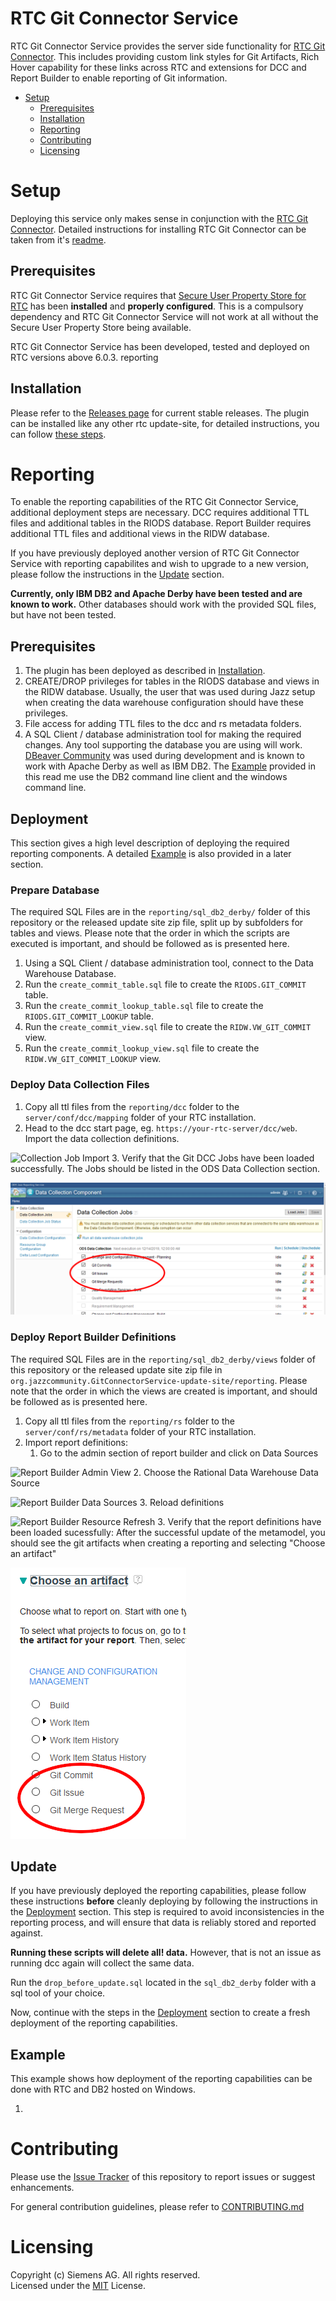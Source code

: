 # RTC Git Connector Service
RTC Git Connector Service provides the server side functionality for [RTC Git Connector](https://github.com/jazz-community/rtc-git-connector). This includes providing custom link styles for Git Artifacts, Rich Hover capability for these links across RTC and extensions for DCC and Report Builder to enable reporting of Git information.

-   [Setup](#setup)
    -   [Prerequisites](#prerequisites)
    -   [Installation](#installation)
    -   [Reporting](#reporting)
    -   [Contributing](#contributing)
    -   [Licensing](#licensing)

# Setup
Deploying this service only makes sense in conjunction with the [RTC Git Connector](https://github.com/jazz-community/rtc-git-connector). Detailed instructions for installing RTC Git Connector can be taken from it's [readme](https://github.com/jazz-community/rtc-git-connector/blob/master/README.md).

## Prerequisites
RTC Git Connector Service requires that [Secure User Property Store for RTC](https://github.com/jazz-community/rtc-secure-user-property-store) has been **installed** and **properly configured**. This is a compulsory dependency and RTC Git Connector Service will not work at all without the Secure User Property Store being available.

RTC Git Connector Service has been developed, tested and deployed on RTC versions above 6.0.3.
reporting

## Installation
Please refer to the [Releases page](https://github.com/jazz-community/rtc-git-connector-service/releases) for current stable releases. The plugin can be installed like any other rtc update-site, for detailed instructions, you can follow [these steps](https://github.com/jazz-community/rtc-create-child-item-plugin#installation).

# Reporting
To enable the reporting capabilities of the RTC Git Connector Service, additional deployment steps are necessary. DCC requires additional TTL files and additional tables in the RIODS database. Report Builder requires additional TTL files and additional views in the RIDW database.

If you have previously deployed another version of RTC Git Connector Service with reporting capabilites and wish to upgrade to a new version, please follow the instructions in the [Update](#update) section.

**Currently, only IBM DB2 and Apache Derby have been tested and are known to work.** Other databases should work with the provided SQL files, but have not been tested.

## Prerequisites
1. The plugin has been deployed as described in [Installation](#installation).
2. CREATE/DROP privileges for tables in the RIODS database and views in the RIDW database. Usually, the user that was used during Jazz setup when creating the data warehouse configuration should have these privileges.
3. File access for adding TTL files to the dcc and rs metadata folders.
4. A SQL Client / database administration tool for making the required changes. Any tool supporting the database you are using will work. [DBeaver Community](https://dbeaver.io/) was used during development and is known to work with Apache Derby as well as IBM DB2. The [Example](#example) provided in this read me use the DB2 command line client and the windows command line.

## Deployment
This section gives a high level description of deploying the required reporting components. A detailed [Example](#example) is also provided in a later section.

### Prepare Database
The required SQL Files are in the `reporting/sql_db2_derby/` folder of this repository or the released update site zip file, split up by subfolders for tables and views. Please note that the order in which the scripts are executed is important, and should be followed as is presented here.

1. Using a SQL Client / database administration tool, connect to the Data Warehouse Database.
2. Run the `create_commit_table.sql` file to create the `RIODS.GIT_COMMIT` table.
3. Run the `create_commit_lookup_table.sql` file to create the `RIODS.GIT_COMMIT_LOOKUP` table.
4. Run the `create_commit_view.sql` file to create the `RIDW.VW_GIT_COMMIT` view.
5. Run the `create_commit_lookup_view.sql` file to create the `RIDW.VW_GIT_COMMIT_LOOKUP` view.

### Deploy Data Collection Files

1. Copy all ttl files from the `reporting/dcc` folder to the `server/conf/dcc/mapping` folder of your RTC installation.
2. Head to the dcc start page, eg. `https://your-rtc-server/dcc/web`. Import the data collection definitions.

![Collection Job Import](https://github.com/jazz-community/rtc-git-connector-service/blob/master/documentation/dcc_load_jobs.png)
3. Verify that the Git DCC Jobs have been loaded successfully. The Jobs should be listed in the ODS Data Collection section.

![Job Import Verification](https://github.com/jazz-community/rtc-git-connector-service/blob/master/documentation/dcc_jobs_loaded.png)

### Deploy Report Builder Definitions
The required SQL Files are in the `reporting/sql_db2_derby/views` folder of this repository or the released update site zip file in `org.jazzcommunity.GitConnectorService-update-site/reporting`. Please note that the order in which the views are created is important, and should be followed as is presented here.

1. Copy all ttl files from the `reporting/rs` folder to the `server/conf/rs/metadata` folder of your RTC installation.
2. Import report definitions: 
    1. Go to the admin section of report builder and click on Data Sources

![Report Builder Admin View](https://github.com/jazz-community/rtc-git-connector-service/blob/master/documentation/rs_admin_section.png)
    2. Choose the Rational Data Warehouse Data Source

![Report Builder Data Sources](https://github.com/jazz-community/rtc-git-connector-service/blob/master/documentation/rs_data_sources.png)
    3. Reload definitions

![Report Builder Resource Refresh](https://github.com/jazz-community/rtc-git-connector-service/blob/master/documentation/rs_refresh-source.png)
3. Verify that the report definitions have been loaded sucessfully: After the successful update of the metamodel, you should see the git artifacts when creating a reporting and selecting "Choose an artifact"

![Report Builder Showing Git Commit](https://github.com/jazz-community/rtc-git-connector-service/blob/master/documentation/rs_choose_artifact.png)

## Update
If you have previously deployed the reporting capabilities, please follow these instructions **before** cleanly deploying by following the instructions in the [Deployment](#deployment) section. This step is required to avoid inconsistencies in the reporting process, and will ensure that data is reliably stored and reported against.

**Running these scripts will delete all! data.** However, that is not an issue as running dcc again will collect the same data.

Run the `drop_before_update.sql` located in the `sql_db2_derby` folder with a sql tool of your choice.

Now, continue with the steps in the [Deployment](#deployment) section to create a fresh deployment of the reporting capabilities.

## Example
This example shows how deployment of the reporting capabilities can be done with RTC and DB2 hosted on Windows.

1. 

# Contributing
Please use the [Issue Tracker](https://github.com/jazz-community/rtc-git-connector-service/issues) of this repository to report issues or suggest enhancements.

For general contribution guidelines, please refer to [CONTRIBUTING.md](https://github.com/jazz-community/rtc-git-connector-service/blob/master/CONTRIBUTING.md)

# Licensing
Copyright (c) Siemens AG. All rights reserved.<br>
Licensed under the [MIT](LICENSE) License.
